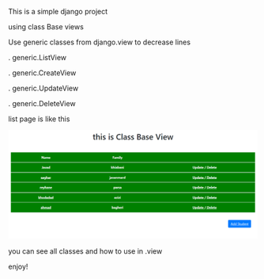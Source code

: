 This is a simple django project

using class Base views

Use generic classes from django.view to decrease lines

. generic.ListView

. generic.CreateView

. generic.UpdateView

. generic.DeleteView



list page is like this


![Neutral png](/pictures/main.png) 



you can see all classes and how to use in .view 




enjoy!

